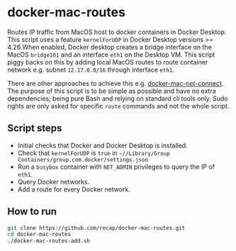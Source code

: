 # docker-mac-routes

Routes IP traffic from MacOS host to docker containers in Docker Desktop. This script uses a feature `kernelForUDP` in Docker Desktop versions >= 4.26.When enabled, Docker desktop creates a bridge interface on the MacOS `bridge101` and an interface `eth1` on the Desktop VM. This script piggy backs on this by adding local MacOS routes to route container network e.g. subnet `12.17.0.0/16` through interface `eth1`.

There are other approaches to achieve this e.g. [docker-mac-net-connect](https://github.com/chipmk/docker-mac-net-connect).
The purpose of this script is to be simple as possible and have no extra dependencies; being pure Bash and relying on standard cli tools only. Sudo rights are only asked for specific `route` commands and not the whole script.

## Script steps

- Initial checks that Docker and Docker Desktop is installed.
- Check that `kernelForUDP` is `true` in `~//Library/Group Containers/group.com.docker/settings.json`
- Run a `busybox` container with `NET_ADMIN` privileges to query the IP of `eth1`.
- Query Docker networks.
- Add a route for every Docker network.

## How to run

```bash
git clone https://github.com/recap/docker-mac-routes.git
cd docker-mac-routes
./docker-mac-routes-add.sh
```

